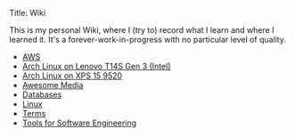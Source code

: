 Title: Wiki

This is my personal Wiki, where I (try to) record what I learn and where I
learned it. It's a forever-work-in-progress with no particular level of quality.

* [AWS]({filename}aws.md)
* [Arch Linux on Lenovo T14S Gen 3 (Intel)]({filename}lenovo_t14s_g3.md)
* [Arch Linux on XPS 15 9520]({filename}xps15.md)
* [Awesome Media]({filename}media.md)
* [Databases]({filename}databases.md)
* [Linux]({filename}linux.md)
* [Terms]({filename}terms.md)
* [Tools for Software Engineering]({filename}tools.md)
